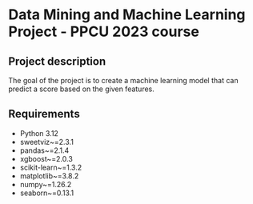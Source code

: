 # Data Mining and Machine Learning Project - PPCU 2023 course

## Project description
The goal of the project is to create a machine learning model that can predict a score based on the given features.

## Requirements
- Python 3.12
- sweetviz~=2.3.1
- pandas~=2.1.4
- xgboost~=2.0.3
- scikit-learn~=1.3.2
- matplotlib~=3.8.2
- numpy~=1.26.2
- seaborn~=0.13.1
